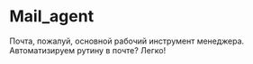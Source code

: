 # Mail_agent
Почта, пожалуй, основной рабочий инструмент менеджера. Автоматизируем рутину в почте? Легко!
